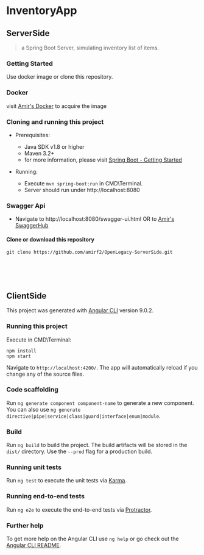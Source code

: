# InventoryApp

## ServerSide

> a Spring Boot Server, simulating inventory list of items.

### Getting Started
  Use docker image or clone this repository.
  
### Docker
visit [Amir's Docker](https://hub.docker.com/repository/docker/amirf2/inventory_app_server) to acquire the image

### Cloning and running this project 
* Prerequisites:
  * Java SDK v1.8 or higher 
  * Maven 3.2+
  * for more information, please visit [Spring Boot - Getting Started](https://docs.spring.io/spring-boot/docs/current/reference/html/getting-started.html)
  
  
* Running:
  * Execute ```mvn spring-boot:run``` in CMD\Terminal.
  * Server should run under http://localhost:8080


### Swagger Api
  * Navigate to http://localhost:8080/swagger-ui.html OR to [Amir's SwaggerHub](https://app.swaggerhub.com/apis/amiropenlegacy/open-legacy_home_assignment/1.0)
 

#### Clone or download this repository

```
git clone https://github.com/amirf2/OpenLegacy-ServerSide.git
```


<br><br><br>


## ClientSide

This project was generated with [Angular CLI](https://github.com/angular/angular-cli) version 9.0.2.

### Running this project

Execute in CMD\Terminal:

```
npm install
npm start
``` 

Navigate to `http://localhost:4200/`. The app will automatically reload if you change any of the source files.

### Code scaffolding

Run `ng generate component component-name` to generate a new component. You can also use `ng generate directive|pipe|service|class|guard|interface|enum|module`.

### Build

Run `ng build` to build the project. The build artifacts will be stored in the `dist/` directory. Use the `--prod` flag for a production build.

### Running unit tests

Run `ng test` to execute the unit tests via [Karma](https://karma-runner.github.io).

### Running end-to-end tests

Run `ng e2e` to execute the end-to-end tests via [Protractor](http://www.protractortest.org/).

### Further help

To get more help on the Angular CLI use `ng help` or go check out the [Angular CLI README](https://github.com/angular/angular-cli/blob/master/README.md).

